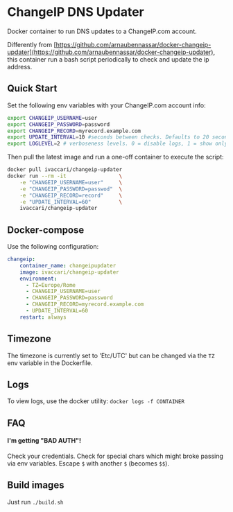 # ChangeIP DNS Updater

Docker container to run DNS updates to a ChangeIP.com account.

Differently from [https://github.com/arnaubennassar/docker-changeip-updater](https://github.com/arnaubennassar/docker-changeip-updater), this container run a bash script periodically to check and update the ip address.

## Quick Start
Set the following env variables with your ChangeIP.com account info:

```bash
export CHANGEIP_USERNAME=user
export CHANGEIP_PASSWORD=password
export CHANGEIP_RECORD=myrecord.example.com
export UPDATE_INTERVAL=10 #seconds between checks. Defaults to 20 seconds
export LOGLEVEL=2 # verboseness levels. 0 = disable logs, 1 = show only update logs, 2 = maximum verbosity. Defaults to 2.
```

Then pull the latest image and run a one-off container to execute the script:

```bash
docker pull ivaccari/changeip-updater
docker run --rm -it                 \
    -e "CHANGEIP_USERNAME=user"     \
    -e "CHANGEIP_PASSWORD=passwod"  \
    -e "CHANGEIP_RECORD=record"     \
    -e "UPDATE_INTERVAL=60"         \
    ivaccari/changeip-updater
```

## Docker-compose
Use the following configuration:

```yml
changeip:
    container_name: changeipupdater
    image: ivaccari/changeip-updater
    environment:
      - TZ=Europe/Rome
      - CHANGEIP_USERNAME=user
      - CHANGEIP_PASSWORD=password
      - CHANGEIP_RECORD=myrecord.example.com
      - UPDATE_INTERVAL=60
    restart: always
```

## Timezone

The timezone is currently set to 'Etc/UTC' but can be changed via the ```TZ``` env variable in the Dockerfile.

## Logs

To view logs, use the docker utility: `docker logs -f CONTAINER` 

## FAQ

#### I'm getting "BAD AUTH"!
Check your credentials. Check for special chars which might broke passing via env variables.
Escape `$` with another `$` (becomes `$$`).

## Build images

Just run `./build.sh`



